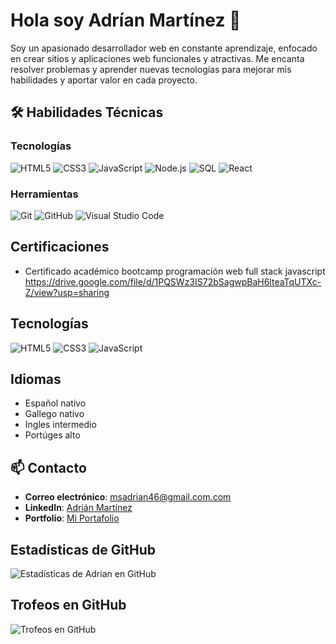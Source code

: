 
 <h1 aling="center">Hola soy Adrían Martínez 👋 </h1> 

Soy un apasionado desarrollador web en constante aprendizaje, enfocado en crear sitios y aplicaciones web funcionales y atractivas. Me encanta resolver problemas y aprender nuevas tecnologías para mejorar mis habilidades y aportar valor en cada proyecto.



## 🛠️ Habilidades Técnicas

### Tecnologías
![HTML5](https://img.shields.io/badge/HTML5-E34F26?style=for-the-badge&logo=html5&logoColor=white)
![CSS3](https://img.shields.io/badge/CSS3-1572B6?style=for-the-badge&logo=css3&logoColor=white)
![JavaScript](https://img.shields.io/badge/JavaScript-F7DF1E?style=for-the-badge&logo=javascript&logoColor=black)
![Node.js](https://img.shields.io/badge/Node.js-green?style=for-the-badge&logo=node.js)
![SQL](https://img.shields.io/badge/SQL-blue?style=for-the-badge&logo=postgresql)
![React](https://img.shields.io/badge/React-20232A?style=for-the-badge&logo=react&logoColor=61DAFB)


### Herramientas
![Git](https://img.shields.io/badge/Git-F05032?style=for-the-badge&logo=git&logoColor=white)
![GitHub](https://img.shields.io/badge/GitHub-181717?style=for-the-badge&logo=github&logoColor=white)
![Visual Studio Code](https://img.shields.io/badge/VS%20Code-007ACC?style=for-the-badge&logo=visual-studio-code&logoColor=white)

## Certificaciones

- Certificado académico bootcamp programación web full stack javascript https://drive.google.com/file/d/1PQSWz3IS72bSagwpBaH6lteaTqUTXc-Z/view?usp=sharing


## Tecnologías
![HTML5](https://img.shields.io/badge/HTML5-orange?style=for-the-badge&logo=html5)
![CSS3](https://img.shields.io/badge/CSS3-blue?style=for-the-badge&logo=css3)
![JavaScript](https://img.shields.io/badge/JavaScript-yellow?style=for-the-badge&logo=javascript)

## Idiomas
<ul>
  <li>Español nativo</li>
  <li>Gallego nativo</li>
  <li>Ingles intermedio</li>
  <li>Portúges alto</li>
</ul>

## 📫 Contacto

- **Correo electrónico**: [msadrian46@gmail.com.com](mailto:msadrian46@gmail.com)
- **LinkedIn**: [Adrián Martínez](in/adri%C3%A1nmart%C3%ADnez)
- **Portfolio**: [Mi Portafolio](https://adrianmartinez.github.io/portfolio)


## Estadísticas de GitHub

![Estadísticas de Adrian en GitHub](https://github-readme-stats.vercel.app/api?username=adrianmartinez&show_icons=true&theme=radical)

## Trofeos en GitHub

![Trofeos en GitHub](https://github-profile-trophy.vercel.app/?username=adrianmartinez&theme=onedark)




<!--
**MSAdrian/MSAdrian** is a ✨ _special_ ✨ repository because its `README.md` (this file) appears on your GitHub profile.

Here are some ideas to get you started:

- 🔭 I’m currently working on ...
- 🌱 I’m currently learning ...
- 👯 I’m looking to collaborate on ...
- 🤔 I’m looking for help with ...
- 💬 Ask me about ...
- 📫 How to reach me: ...
- 😄 Pronouns: ...
- ⚡ Fun fact: ...
-->
